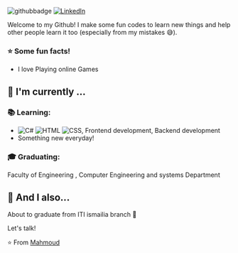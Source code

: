 
![githubbadge](https://img.shields.io/github/followers/baiana?style=social) <a href="https://www.linkedin.com/in/mahmoud-ismail-99783120b/"><img alt="LinkedIn" src="https://img.shields.io/badge/LinkedIn-Ana%20Luisa%20Dias-blue?style=flat&logo=linkedin"></a> 

Welcome to my Github! I make some fun codes to learn new things and help other people learn it too (especially from my mistakes :sweat_smile:).

### :star: Some fun facts!
 - I love Playing online Games 

##  :calendar: I'm currently  ...

 ### :books: Learning:
 - ![C#](	https://img.shields.io/badge/C%23-239120?style=for-the-badge&logo=c-sharp&logoColor=white) ![HTML](	https://img.shields.io/badge/HTML5-E34F26?style=for-the-badge&logo=html5&logoColor=white) ![CSS](https://img.shields.io/badge/CSS3-1572B6?style=for-the-badge&logo=css3&logoColor=white), Frontend development, Backend development
 - Something new everyday! 

### :mortar_board: Graduating:
Faculty of Engineering , Computer Engineering and systems Department

## :speech_balloon: And I also...
About to graduate from ITI ismailia branch 🎉

Let's talk! 

⭐️ From [Mahmoud](https://github.com/MahmoudIsmail00/MahmoudIsmail00/)
